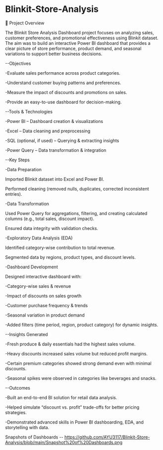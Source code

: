 # Blinkit-Store-Analysis

📌 Project Overview

The Blinkit Store Analysis Dashboard project focuses on analyzing sales, customer preferences, and promotional effectiveness using Blinkit dataset. The aim was to build an interactive Power BI dashboard that provides a clear picture of store performance, product demand, and seasonal variations to support better business decisions.

--Objectives

-Evaluate sales performance across product categories.

-Understand customer buying patterns and preferences.

-Measure the impact of discounts and promotions on sales.

-Provide an easy-to-use dashboard for decision-making.

--Tools & Technologies

-Power BI – Dashboard creation & visualizations

-Excel – Data cleaning and preprocessing

-SQL (optional, if used) – Querying & extracting insights

-Power Query – Data transformation & integration

--Key Steps

-Data Preparation

Imported Blinkit dataset into Excel and Power BI.

Performed cleaning (removed nulls, duplicates, corrected inconsistent entries).

-Data Transformation

Used Power Query for aggregations, filtering, and creating calculated columns (e.g., total sales, discount impact).

Ensured data integrity with validation checks.

-Exploratory Data Analysis (EDA)

Identified category-wise contribution to total revenue.

Segmented data by regions, product types, and discount levels.

-Dashboard Development

Designed interactive dashboard with:

-Category-wise sales & revenue

-Impact of discounts on sales growth

-Customer purchase frequency & trends

-Seasonal variation in product demand

-Added filters (time period, region, product category) for dynamic insights.

--Insights Generated

-Fresh produce & daily essentials had the highest sales volume.

-Heavy discounts increased sales volume but reduced profit margins.

-Certain premium categories showed strong demand even with minimal discounts.

-Seasonal spikes were observed in categories like beverages and snacks.

--Outcomes

-Built an end-to-end BI solution for retail data analysis.

-Helped simulate “discount vs. profit” trade-offs for better pricing strategies.

-Demonstrated advanced skills in Power BI dashboarding, EDA, and storytelling with data.

Snapshots of Dashboards -- https://github.com/AYU3117/Blinkit-Store-Analysis/blob/main/Snapshot%20of%20Dashboards.png
